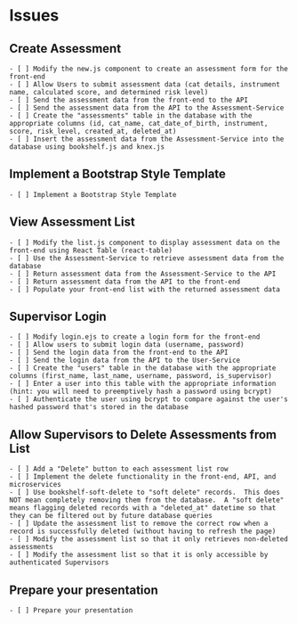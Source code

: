 # Issues

## Create Assessment

    - [ ] Modify the new.js component to create an assessment form for the front-end
    - [ ] Allow Users to submit assessment data (cat details, instrument name, calculated score, and determined risk level)
    - [ ] Send the assessment data from the front-end to the API
    - [ ] Send the assessment data from the API to the Assessment-Service
    - [ ] Create the "assessments" table in the database with the appropriate columns (id, cat_name, cat_date_of_birth, instrument, score, risk_level, created_at, deleted_at)
    - [ ] Insert the assessment data from the Assessment-Service into the database using bookshelf.js and knex.js

## Implement a Bootstrap Style Template

    - [ ] Implement a Bootstrap Style Template

## View Assessment List

    - [ ] Modify the list.js component to display assessment data on the front-end using React Table (react-table)
    - [ ] Use the Assessment-Service to retrieve assessment data from the database
    - [ ] Return assessment data from the Assessment-Service to the API
    - [ ] Return assessment data from the API to the front-end
    - [ ] Populate your front-end list with the returned assessment data

## Supervisor Login

    - [ ] Modify login.ejs to create a login form for the front-end
    - [ ] Allow users to submit login data (username, password)
    - [ ] Send the login data from the front-end to the API
    - [ ] Send the login data from the API to the User-Service
    - [ ] Create the "users" table in the database with the appropriate columns (first_name, last_name, username, password, is_supervisor)
    - [ ] Enter a user into this table with the appropriate information (hint: you will need to preemptively hash a password using bcrypt)
    - [ ] Authenticate the user using bcrypt to compare against the user's hashed password that's stored in the database

## Allow Supervisors to Delete Assessments from List

    - [ ] Add a "Delete" button to each assessment list row
    - [ ] Implement the delete functionality in the front-end, API, and microservices
    - [ ] Use bookshelf-soft-delete to "soft delete" records.  This does NOT mean completely removing them from the database.  A "soft delete" means flagging deleted records with a "deleted_at" datetime so that they can be filtered out by future database queries
    - [ ] Update the assessment list to remove the correct row when a record is successfully deleted (without having to refresh the page)
    - [ ] Modify the assessment list so that it only retrieves non-deleted assessments
    - [ ] Modify the assessment list so that it is only accessible by authenticated Supervisors

## Prepare your presentation

    - [ ] Prepare your presentation
